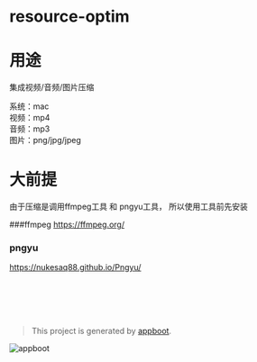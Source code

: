 # resource-optim


# 用途


集成视频/音频/图片压缩

系统：mac <br>
视频：mp4 <br>
音频：mp3 <br>
图片：png/jpg/jpeg <br>

#  大前提

由于压缩是调用ffmpeg工具 和 pngyu工具， 所以使用工具前先安装

###ffmpeg
https://ffmpeg.org/

### pngyu 
https://nukesaq88.github.io/Pngyu/

<br>
<br>
<br>
<br>


> This project is generated by [appboot](https://github.com/appboot/appboot).

![appboot](https://avatars2.githubusercontent.com/u/57008615?s=300)